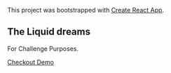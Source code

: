 This project was bootstrapped with [Create React App](https://github.com/facebook/create-react-app).

## The Liquid dreams

For Challenge Purposes.

[Checkout Demo](http://pedox.github.io/liquid-dreams)
